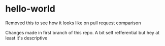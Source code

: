 # hello-world
Removed this to see how it looks like on pull request comparison

Changes made in first branch of this repo. A bit self refferential but hey at least it's descriptive
